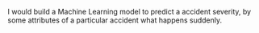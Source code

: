 I would build a Machine Learning model to predict a accident severity, by some attributes of a particular accident what happens suddenly.